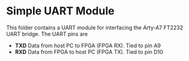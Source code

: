 # Simple UART Module

This folder contains a UART module for interfacing the Arty-A7 FT2232 UART bridge. The UART pins are
* **TXD** Data from host PC to FPGA (FPGA RX). Tied to pin A9
* **RXD** Data from FPGA to host PC (FPGA TX). Tied to pin D10



